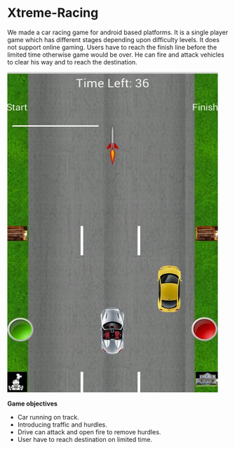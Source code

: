 # Xtreme-Racing

We made a car racing game for android based platforms. It is a single player game which has different stages depending upon difficulty levels. It does not support online gaming. Users have to reach the finish line before the limited time otherwise game would be over. He can fire and attack vehicles to clear his way and to reach the destination.

 ![Screenshot](screenshot.jpg?raw=true "screenshot")

**Game objectives**
* Car running on track.
* Introducing traffic and hurdles.
* Drive can attack and open fire to remove hurdles.
* User have to reach destination on limited time.

